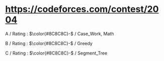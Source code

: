 # https://codeforces.com/contest/2004

A / Rating : $\color{#8C8C8C}-$ / Case_Work, Math

B / Rating : $\color{#8C8C8C}-$ / Greedy

C / Rating : $\color{#8C8C8C}-$ / Segment_Tree
